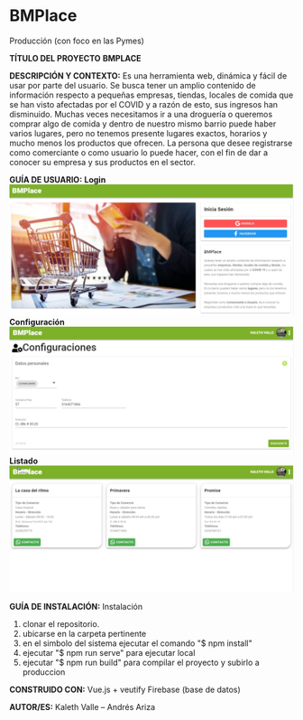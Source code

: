 # BMPlace
Producción (con foco en las Pymes)

**TÍTULO DEL PROYECTO**
**BMPLACE**

**DESCRIPCIÓN Y CONTEXTO:**
 Es una herramienta web, dinámica y fácil de usar por parte del usuario. Se busca tener un amplio contenido de información respecto a pequeñas empresas, tiendas, locales de comida que se han visto afectadas por el COVID y a razón de esto, sus ingresos han disminuido. Muchas veces necesitamos ir a una droguería o queremos comprar algo de comida y dentro de nuestro mismo barrio puede haber varios lugares, pero no tenemos presente lugares exactos, horarios y mucho menos los productos que ofrecen. 
La persona que desee registrarse como comerciante o como usuario lo puede hacer, con el fin de dar a conocer su empresa y sus productos en el sector.

**GUÍA DE USUARIO:**
**Login**
![alt text](https://github.com/andresariza10/BMPlace/blob/master/bmplace1.jpeg)
**Configuración**
![alt text](https://github.com/andresariza10/BMPlace/blob/master/bmplace2.jpeg)
**Listado**
![alt text](https://github.com/andresariza10/BMPlace/blob/master/bmplace3.jpeg)

**GUÍA DE INSTALACIÓN:** 
Instalación
1. clonar el repositorio.
2. ubicarse en la carpeta pertinente
3. en el simbolo del sistema ejecutar el comando "$ npm install"
4. ejecutar "$ npm run serve" para ejecutar local
5. ejecutar "$ npm run build" para compilar el proyecto y subirlo a produccion

**CONSTRUIDO CON:**
Vue.js + veutify
Firebase (base de datos)

**AUTOR/ES:**
Kaleth Valle – Andrés Ariza
